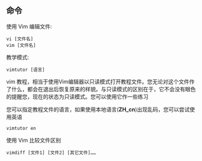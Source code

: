 ## 命令

使用 Vim 编辑文件:

```shell
vi [文件名]
vim [文件名]
```

教学模式:

```shell
vimtutor [语言]
```

vim
教程，相当于使用Vim编辑器以只读模式打开教程文件。您无论对这个文件作了什么，都会在退出后恢复原来的样貌。与只读模式的区别在于，它不会没有眼色的提醒您，现在的状态为只读模式。您可以使用它作一些练习

您可以指定教程文件的语言，如果使用本地语言(**ZH_cn**)出现乱码，您可以尝试使用英语

```shell
vimtutor en
```

使用 Vim 比较文件区别

```shell
vimdiff [文件1] [文件2] [其它文件]……  
```
